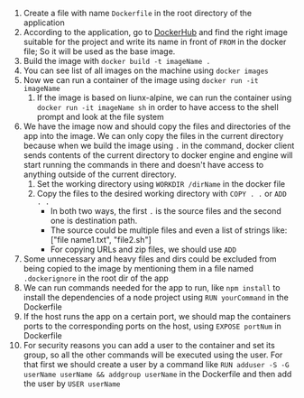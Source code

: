 1. Create a file with name `Dockerfile` in the root directory of the application
2. According to the application, go to [DockerHub](https://hub.docker.com/) and find the right image suitable for the project and write its name in front of `FROM` in the docker file; So it will be used as the base image.
3. Build the image with `docker build -t imageName .`
4. You can see list of all images on the machine using `docker images` 
5. Now we can run a container of the image using `docker run -it imageName` 
	1. If the image is based on liunx-alpine, we can run the container using `docker run -it imageName sh` in order to have access to the shell prompt and look at the file system  
6. We have the image now and should copy the files and directories of the app into the image.  We can only copy the files in the current directory because when we build the image using `.` in the command, docker client sends contents of the current directory to docker engine and engine will start running the commands in there and doesn't have access to anything outside of the current directory. 
	1. Set the working directory using `WORKDIR /dirName` in the docker file
	2. Copy the files to the desired working directory with `COPY . .` or `ADD . .`
		- In both two ways, the first `.` is the source files and the second one is destination path.   
		- The source could be multiple files and even a list of strings like: ["file name1.txt", "file2.sh"]  
		- For copying URLs and zip files, we should use `ADD`
7. Some unnecessary and heavy files and dirs could be excluded from being copied to the image by mentioning them in a file named `.dockerignore` in the root dir of the app
8. We can run commands needed for the app to run, like `npm install` to install the dependencies of a node project using `RUN yourCommand` in the Dockerfile
9. If the host runs the app on a certain port, we should map the containers ports to the corresponding ports on the host, using `EXPOSE portNum` in Dockerfile
10. For security reasons you can add a user to the container and set its group, so all the other commands will be executed using the user. For that first we should create a user by a command like `RUN adduser -S -G userName userName && addgroup userName` in the Dockerfile and then add the user by `USER userName`
		